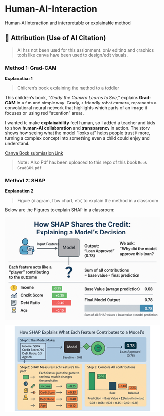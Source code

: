 # Human-AI-Interaction
Human-AI Interaction and interpretable or explainable method

## 🧾 Attribution (Use of AI Citation)  

> AI has not been used for this assignment, only editing and graphics tools like canva have been used to design/edit visuals.  


### Method 1: Grad-CAM

**Explanation 1**

>Children’s book explaining the method to a toddler

This children’s book, *“Grady the Camera Learns to See,”* explains **Grad-CAM** in a fun and simple way. Grady, a friendly robot camera, represents a convolutional neural network that highlights which parts of an image it focuses on using red “attention” areas. 

I wanted to make **explainability** feel human, so I added a teacher and kids to show **human-AI collaboration** and **transparency** in action. The story shows how seeing what the model “looks at” helps people trust it more, turning a complex concept into something even a child could enjoy and understand.


[Canva Book submission Link](https://www.canva.com/design/DAG29_wWXDY/QRqjWgHAjtisYHAY4vRINQ/edit?utm_content=DAG29_wWXDY&utm_campaign=designshare&utm_medium=link2&utm_source=sharebutton)

>Note : Also Pdf has been uploaded to this repo of this book `Book GradCAM.pdf`

### Method 2: SHAP

**Explanation 2**

>Figure (diagram, flow chart, etc) to explain the method in a classroom 

Below are the Figures to explain SHAP in a classroom:


![Figure 1](figure1.png)

![Figure 2](figure2.png)
